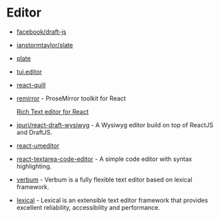 # Editor

- [facebook/draft-js](https://github.com/facebook/draft-js)
- [ianstormtaylor/slate](https://github.com/ianstormtaylor/slate)
- [plate](https://github.com/udecode/plate)
- [tui.editor](https://github.com/nhn/tui.editor/tree/master/apps/react-editor)
- [react-quill](https://github.com/zenoamaro/react-quill)
- [remirror](https://github.com/remirror/remirror) - ProseMirror toolkit for React

    [Rich Text editor for React](https://medium.com/collaborne-engineering/rich-text-editor-for-react-f7d71746867f)

- [jpuri/react-draft-wysiwyg](https://github.com/jpuri/react-draft-wysiwyg) - A Wysiwyg editor build on top of ReactJS and DraftJS.
- [react-umeditor](https://github.com/liuhong1happy/react-umeditor)
- [react-textarea-code-editor](https://github.com/uiwjs/react-textarea-code-editor) - A simple code editor with syntax highlighting.
- [verbum](https://github.com/ozanyurtsever/verbum) - Verbum is a fully flexible text editor based on lexical framework.
- [lexical](https://github.com/facebook/lexical) - Lexical is an extensible text editor framework that provides excellent reliability, accessibility and performance.
